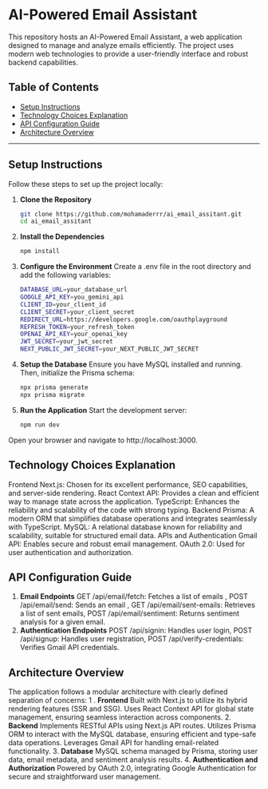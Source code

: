 # AI-Powered Email Assistant
This repository hosts an AI-Powered Email Assistant, a web application designed to manage and analyze emails efficiently. The project uses modern web technologies to provide a user-friendly interface and robust backend capabilities.

## Table of Contents

- [Setup Instructions](#setup-instructions)
- [Technology Choices Explanation](#technology-choices-explanation)
- [API Configuration Guide](#api-configuration-guide)
- [Architecture Overview](#architecture-overview)

---

## Setup Instructions
Follow these steps to set up the project locally:

1. **Clone the Repository**
   ```bash
   git clone https://github.com/mohamaderrr/ai_email_assitant.git
   cd ai_email_assitant
2. **Install the Dependencies**
     ```bash
     npm install
3. **Configure the Environment**
   Create a .env file in the root directory and add the following variables:
    ```bash
    DATABASE_URL=your_database_url
    GOOGLE_API_KEY=you_gemini_api
    CLIENT_ID=your_client_id
    CLIENT_SECRET=your_client_secret
    REDIRECT_URL=https://developers.google.com/oauthplayground
    REFRESH_TOKEN=your_refresh_token
    OPENAI_API_KEY=your_openai_key
    JWT_SECRET=your_jwt_secret
    NEXT_PUBLIC_JWT_SECRET=your_NEXT_PUBLIC_JWT_SECRET
4. **Setup the Database**
    Ensure you have MySQL installed and running. Then, initialize the Prisma schema:
     ```bash
     npx prisma generate
     npx prisma migrate
5. **Run the Application**
    Start the development server:
    ```bash
    npm run dev
Open your browser and navigate to http://localhost:3000.
## Technology Choices Explanation
Frontend
Next.js: Chosen for its excellent performance, SEO capabilities, and server-side rendering.
React Context API: Provides a clean and efficient way to manage state across the application.
TypeScript: Enhances the reliability and scalability of the code with strong typing.
Backend
Prisma: A modern ORM that simplifies database operations and integrates seamlessly with TypeScript.
MySQL: A relational database known for reliability and scalability, suitable for structured email data.
APIs and Authentication
Gmail API: Enables secure and robust email management.
OAuth 2.0: Used for user authentication and authorization.
## API Configuration Guide
1. **Email Endpoints**
    GET /api/email/fetch: Fetches a list of emails , 
    POST /api/email/send: Sends an email ,
    GET /api/email/sent-emails: Retrieves a list of sent emails,
    POST /api/email/sentiment: Returns sentiment analysis for a given email.
2. **Authentication Endpoints**
   POST /api/signin: Handles user login,
   POST /api/signup: Handles user registration,
   POST /api/verify-credentials: Verifies Gmail API credentials.
## Architecture Overview
The application follows a modular architecture with clearly defined separation of concerns:
1 . **Frontend**
  Built with Next.js to utilize its hybrid rendering features (SSR and SSG).
  Uses React Context API for global state management, ensuring seamless interaction across components.
2. **Backend**
   Implements RESTful APIs using Next.js API routes.
   Utilizes Prisma ORM to interact with the MySQL database, ensuring efficient and type-safe data operations.
   Leverages Gmail API for handling email-related functionality.
3. **Database**
 MySQL schema managed by Prisma, storing user data, email metadata, and sentiment analysis results.
4. **Authentication and Authorization**
Powered by OAuth 2.0, integrating Google Authentication for secure and straightforward user management.

   


    
